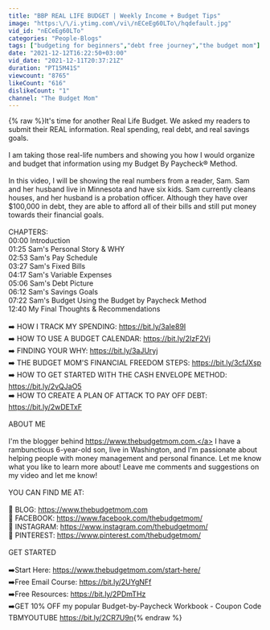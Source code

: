 ```yaml
---
title: "BBP REAL LIFE BUDGET | Weekly Income + Budget Tips"
image: "https:\/\/i.ytimg.com\/vi\/nECeEg60LTo\/hqdefault.jpg"
vid_id: "nECeEg60LTo"
categories: "People-Blogs"
tags: ["budgeting for beginners","debt free journey","the budget mom"]
date: "2021-12-12T16:22:50+03:00"
vid_date: "2021-12-11T20:37:21Z"
duration: "PT15M41S"
viewcount: "8765"
likeCount: "616"
dislikeCount: "1"
channel: "The Budget Mom"
---
```

{% raw %}It's time for another Real Life Budget. We asked my readers to submit their REAL information. Real spending, real debt, and real savings goals.<br /><br />I am taking those real-life numbers and showing you how I would organize and budget that information using my Budget By Paycheck® Method.<br /><br />In this video, I will be showing the real numbers from a reader, Sam. Sam and her husband live in Minnesota and have six kids. Sam currently cleans houses, and her husband is a probation officer. Although they have over $100,000 in debt, they are able to afford all of their bills and still put money towards their financial goals.<br /><br />CHAPTERS:<br />00:00 Introduction<br />01:25 Sam's Personal Story &amp; WHY<br />02:53 Sam's Pay Schedule<br />03:27 Sam's Fixed Bills<br />04:17 Sam's Variable Expenses<br />05:06 Sam's Debt Picture<br />06:12 Sam's Savings Goals<br />07:22 Sam's Budget Using the Budget by Paycheck Method<br />12:40 My Final Thoughts &amp; Recommendations<br /><br />➡️ HOW I TRACK MY SPENDING: <a rel="nofollow" target="blank" href="https://bit.ly/3aIe89I">https://bit.ly/3aIe89I</a><br />➡️ HOW TO USE A BUDGET CALENDAR: <a rel="nofollow" target="blank" href="https://bit.ly/2IzF2Vj">https://bit.ly/2IzF2Vj</a><br />➡️ FINDING YOUR WHY: <a rel="nofollow" target="blank" href="https://bit.ly/3aJUryj">https://bit.ly/3aJUryj</a><br />➡️ THE BUDGET MOM'S FINANCIAL FREEDOM STEPS: <a rel="nofollow" target="blank" href="https://bit.ly/3cfJXsp">https://bit.ly/3cfJXsp</a><br />➡️ HOW TO GET STARTED WITH THE CASH ENVELOPE METHOD: <a rel="nofollow" target="blank" href="https://bit.ly/2vQJaO5">https://bit.ly/2vQJaO5</a><br />➡️ HOW TO CREATE A PLAN OF ATTACK TO PAY OFF DEBT: <a rel="nofollow" target="blank" href="https://bit.ly/2wDETxF">https://bit.ly/2wDETxF</a><br /><br />ABOUT ME<br /><br />I'm the blogger behind <a rel="nofollow" target="blank" href="https://www.thebudgetmom.com.">https://www.thebudgetmom.com.</a> I have a rambunctious 6-year-old son, live in Washington, and I'm passionate about helping people with money management and personal finance. Let me know what you like to learn more about! Leave me comments and suggestions on my video and let me know!<br /><br />YOU CAN FIND ME AT:<br /><br />📝 BLOG: <a rel="nofollow" target="blank" href="https://www.thebudgetmom.com">https://www.thebudgetmom.com</a><br />📘 FACEBOOK: <a rel="nofollow" target="blank" href="https://www.facebook.com/thebudgetmom/">https://www.facebook.com/thebudgetmom/</a><br />📸 INSTAGRAM: <a rel="nofollow" target="blank" href="https://www.instagram.com/thebudgetmom/">https://www.instagram.com/thebudgetmom/</a><br />📌 PINTEREST: <a rel="nofollow" target="blank" href="https://www.pinterest.com/thebudgetmom/">https://www.pinterest.com/thebudgetmom/</a><br /><br />GET STARTED<br /><br />➡️Start Here: <a rel="nofollow" target="blank" href="https://www.thebudgetmom.com/start-here/">https://www.thebudgetmom.com/start-here/</a><br />➡️Free Email Course: <a rel="nofollow" target="blank" href="https://bit.ly/2UYgNFf">https://bit.ly/2UYgNFf</a><br />➡️Free Resources: <a rel="nofollow" target="blank" href="https://bit.ly/2PDmTHz">https://bit.ly/2PDmTHz</a><br />➡️GET 10% OFF my popular Budget-by-Paycheck Workbook - Coupon Code TBMYOUTUBE <a rel="nofollow" target="blank" href="https://bit.ly/2CR7U9n">https://bit.ly/2CR7U9n</a>{% endraw %}
